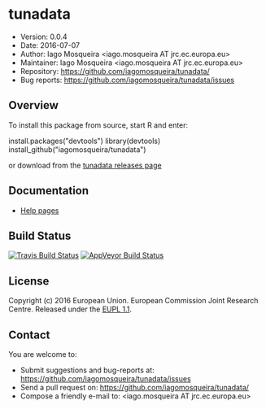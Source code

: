 # tunadata
- Version: 0.0.4
- Date: 2016-07-07
- Author: Iago Mosqueira <iago.mosqueira AT jrc.ec.europa.eu>
- Maintainer: Iago Mosqueira <iago.mosqueira AT jrc.ec.europa.eu>
- Repository: <https://github.com/iagomosqueira/tunadata/>
- Bug reports: <https://github.com/iagomosqueira/tunadata/issues>

## Overview

To install this package from source, start R and enter:

  install.packages("devtools")
  library(devtools)
  install_github("iagomosqueira/tunadata")

or download from the [tunadata releases page](https://github.com/iagomosqueira/tunadata/releases/latest)

## Documentation
- [Help pages](http://iagomosqueira.github.io/tunadata)

## Build Status
[![Travis Build Status](https://travis-ci.org/iagomosqueira/tunadata.svg?branch=master)](https://travis-ci.org/iagomosqueira/tunadata)
[![AppVeyor Build Status](https://ci.appveyor.com/api/projects/status/github/iagomosqueira/tunadata?branch=master&svg=true)](https://ci.appveyor.com/project/iagomosqueira/tunadata)

## License
Copyright (c) 2016 European Union. European Commission Joint Research Centre. Released under the [EUPL 1.1](http://ec.europa.eu/idabc/eupl).

## Contact
You are welcome to:

- Submit suggestions and bug-reports at: <https://github.com/iagomosqueira/tunadata/issues>
- Send a pull request on: <https://github.com/iagomosqueira/tunadata/>
- Compose a friendly e-mail to: <iago.mosqueira AT jrc.ec.europa.eu>
